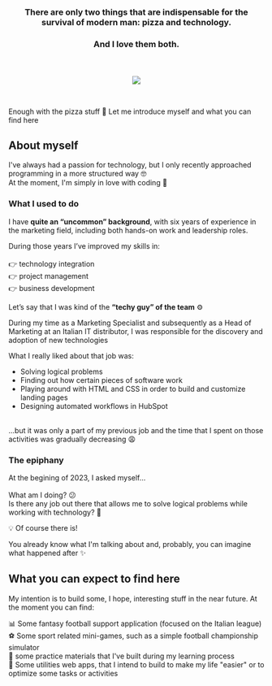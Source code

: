 ###  <p align="center">There are only two things that are indispensable for the survival of modern man: pizza and technology.  </p>
###  <p align="center">And I love them both.</p></br>

<p align="center"><img src="https://s11.gifyu.com/images/S449z.gif" ></p>
</br>


<p>Enough with the pizza stuff 🍕 Let me introduce myself and what you can find here</p>

<h2>About myself</h2>



<p>I've always had a passion for technology, but I only recently approached programming in a more structured way 🤓 </br> At the moment, I'm simply in love with coding 💙 </p> 
<h3>What I used to do</h3>

I have <b>quite an “uncommon” background</b>, with six years of experience in the marketing field, including both hands-on work and leadership roles.

During those years I’ve improved my skills in:</br></br>
👉 technology integration</br>
👉 project management</br>
👉 business development</br>

Let’s say that I was kind of the <b>“techy guy” of the team</b> ⚙️  

During my time as a Marketing Specialist and subsequently as a Head of Marketing at an Italian IT distributor, I was responsible for the discovery and adoption of new technologies</p>

What I really liked about that job was:
<ul>
  <li>Solving logical problems</li>
  <li>Finding out how certain pieces of software work</li>
  <li>Playing around with HTML and CSS in order to build and customize landing pages</li>
  <li>Designing automated workflows in HubSpot</li>
</ul></br>
...but it was only a part of my previous job and the time that I spent on those activities was gradually decreasing 😩

<h3>The epiphany</h3>

<p>At the begining of 2023, I asked myself... <br> <br>
  What am I doing? 😕 </br>
  Is there any job out there that allows me to solve logical problems while working with technology? 🤔
</p>

<p>

  💡 Of course there is!</p>
<p>You already know what I'm talking about and, probably, you can imagine what happened after ✨ </p>

<h2>What you can expect to find here</h2>

<p>My intention is to build some, I hope, interesting stuff in the near future. At the moment you can find:</p>
<p>
  📊 Some fantasy football support application (focused on the Italian league)</br>
  ⚽ Some sport related mini-games, such as a simple football championship simulator</br>
  📖 some practice materials that I've built during my learning process </br>
  🔧 Some utilities web apps, that I intend to build to make my life "easier" or to optimize some tasks or activities
</p>

